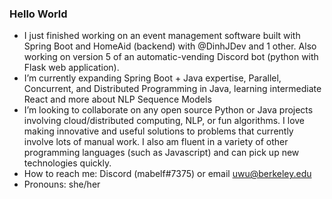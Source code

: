 ### Hello World

- I just finished working on an event management software built with Spring Boot and HomeAid (backend) with @DinhJDev and 1 other. Also working on version 5 of an automatic-vending Discord bot (python with Flask web application).
- I’m currently expanding Spring Boot + Java expertise, Parallel, Concurrent, and Distributed Programming in Java, learning intermediate React and more about NLP Sequence Models 
- I’m looking to collaborate on any open source Python or Java projects involving cloud/distributed computing, NLP, or fun algorithms. I love making innovative and useful solutions to problems that currently involve lots of manual work. I also am fluent in a variety of other programming languages (such as Javascript) and can pick up new technologies quickly. 
- How to reach me: Discord (mabelf#7375) or email uwu@berkeley.edu
- Pronouns: she/her
